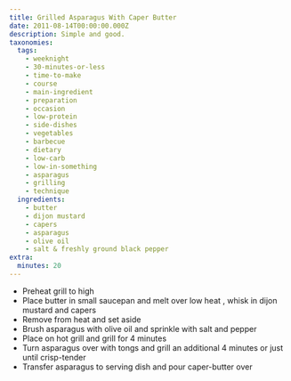 ```yaml
---
title: Grilled Asparagus With Caper Butter
date: 2011-08-14T00:00:00.000Z
description: Simple and good.
taxonomies:
  tags:
    - weeknight
    - 30-minutes-or-less
    - time-to-make
    - course
    - main-ingredient
    - preparation
    - occasion
    - low-protein
    - side-dishes
    - vegetables
    - barbecue
    - dietary
    - low-carb
    - low-in-something
    - asparagus
    - grilling
    - technique
  ingredients:
    - butter
    - dijon mustard
    - capers
    - asparagus
    - olive oil
    - salt & freshly ground black pepper
extra:
  minutes: 20
---
```

 - Preheat grill to high
 - Place butter in small saucepan and melt over low heat , whisk in dijon mustard and capers
 - Remove from heat and set aside
 - Brush asparagus with olive oil and sprinkle with salt and pepper
 - Place on hot grill and grill for 4 minutes
 - Turn asparagus over with tongs and grill an additional 4 minutes or just until crisp-tender
 - Transfer asparagus to serving dish and pour caper-butter over
